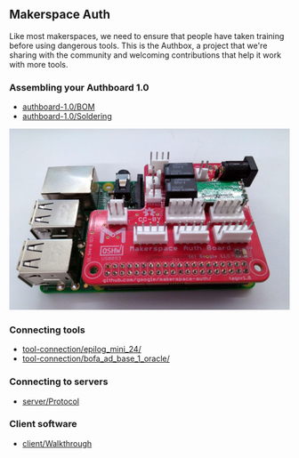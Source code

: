 ## Makerspace Auth

Like most makerspaces, we need to ensure that people have taken training before
using dangerous tools.  This is the Authbox, a project that we're sharing with
the community and welcoming contributions that help it work with more tools.

### Assembling your Authboard 1.0

* [authboard-1.0/BOM](authboard-1.0/BOM)
* [authboard-1.0/Soldering](authboard-1.0/Soldering)

![Authboard](authboard_v10.jpg)

### Connecting tools

* [tool-connection/epilog\_mini\_24/](tool-connection/epilog_mini_24)
* [tool-connection/bofa\_ad\_base\_1\_oracle/](tool-connection/bofa_ad_base_1_oracle)

### Connecting to servers

* [server/Protocol](server/Protocol)

### Client software

* [client/Walkthrough](client/Walkthrough)


